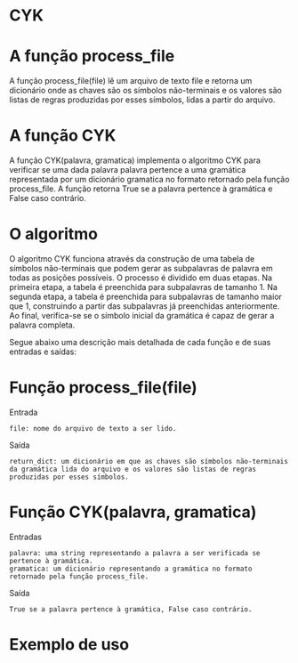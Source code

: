 # CYK

# A função process_file
A função process_file(file) lê um arquivo de texto file e retorna um dicionário onde as chaves são os símbolos não-terminais e os valores são listas de regras produzidas por esses símbolos, lidas a partir do arquivo.

# A função CYK
A função CYK(palavra, gramatica) implementa o algoritmo CYK para verificar se uma dada palavra palavra pertence a uma gramática representada por um dicionário gramatica no formato retornado pela função process_file. A função retorna True se a palavra pertence à gramática e False caso contrário.

# O algoritmo
O algoritmo CYK funciona através da construção de uma tabela de símbolos não-terminais que podem gerar as subpalavras de palavra em todas as posições possíveis. O processo é dividido em duas etapas. Na primeira etapa, a tabela é preenchida para subpalavras de tamanho 1. Na segunda etapa, a tabela é preenchida para subpalavras de tamanho maior que 1, construindo a partir das subpalavras já preenchidas anteriormente. Ao final, verifica-se se o símbolo inicial da gramática é capaz de gerar a palavra completa.

Segue abaixo uma descrição mais detalhada de cada função e de suas entradas e saídas:
# Função process_file(file)
Entrada

    file: nome do arquivo de texto a ser lido.
    

Saída

    return_dict: um dicionário em que as chaves são símbolos não-terminais da gramática lida do arquivo e os valores são listas de regras produzidas por esses símbolos.

# Função CYK(palavra, gramatica)
Entradas

    palavra: uma string representando a palavra a ser verificada se pertence à gramática.
    gramatica: um dicionário representando a gramática no formato retornado pela função process_file.

Saída

    True se a palavra pertence à gramática, False caso contrário.
    
# Exemplo de uso

